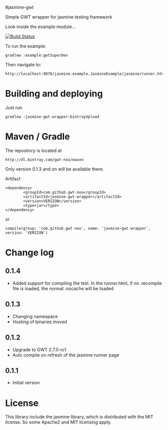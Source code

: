 #jasmine-gwt

Simple GWT wrapper for jasmine testing framework

Look inside the example module...

[![Build Status](https://drone.io/github.com/gwt-noo/jasmine-wrapper/status.png)](https://drone.io/github.com/gwt-noo/jasmine-wrapper/latest)

To run the example:
```Shell
gradlew :example:gwtSuperDev
```

Then navigate to: 
```
http://localhost:9876/jasmine.example.JasmineExample/jasmine/runner.html
```

# Building and deploying

Just run
```Shell
gradlew :jasmine-gwt-wrapper:bintrayUpload
```

# Maven / Gradle

The repository is located at
```
http://dl.bintray.com/gwt-noo/maven
```

Only version 0.1.3 and on will be available there.

Artifact
```
<dependency>
        <groupId>com.github.gwt-noo</groupId>
        <artifactId>jasmine-gwt-wrapper</artifactId>
        <version>VERSION</version>
        <type>jar</type>
</dependency>
```
or
```
compile(group: 'com.github.gwt-noo', name: 'jasmine-gwt-wrapper', version: 'VERSION')
```

# Change log

## 0.1.4
 - Added support for compiling the test. In the runner.html,
    if no .recompile file is loaded, the normal .nocache will be loaded

## 0.1.3
 - Changing namespace
 - Hosting of binaries moved

## 0.1.2
 - Upgrade to GWT 2.7.0-rc1
 - Auto compile on refresh of the jasmine runner page

## 0.1.1
 - Initial version

# License

This library include the jasmine library, which is distributed with the MIT license.
So some Apache2 and MIT licensing apply.